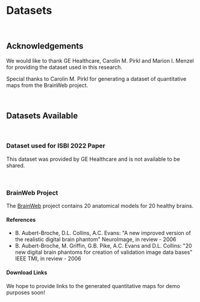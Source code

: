 # Datasets

<br/>

## Acknowledgements

We would like to thank GE Healthcare, Carolin M. Pirkl and Marion I. Menzel for providing the dataset used in this research.

Special thanks to Carolin M. Pirkl for generating a dataset of quantitative maps from the BrainWeb project.

<br/>

## Datasets Available

<br/>

### Dataset used for ISBI 2022 Paper

This dataset was provided by GE Healthcare and is not available to be shared.

<br/>

### BrainWeb Project

The [BrainWeb](https://brainweb.bic.mni.mcgill.ca/anatomic_normal_20.html) project contains 20 anatomical models for 20 healthy brains.

#### References

- B. Aubert-Broche, D.L. Collins, A.C. Evans: "A new improved version of the realistic digital brain phantom"
NeuroImage, in review - 2006
- B. Aubert-Broche, M. Griffin, G.B. Pike, A.C. Evans and D.L. Collins: "20 new digital brain phantoms for creation of validation image data bases"
IEEE TMI, in review - 2006

#### Download Links

We hope to provide links to the generated quantitative maps for demo purposes soon!
